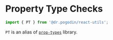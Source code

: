 # Property Type Checks

```jsx
import { PT } from '@dr.pogodin/react-utils';
```
`PT` is an alias of
[`prop-types`](https://www.npmjs.com/package/prop-types) library.
